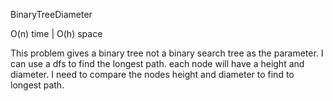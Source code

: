 BinaryTreeDiameter

O(n) time | O(h) space

This problem gives a binary tree not a binary search tree as the parameter. I can use a dfs to find the longest path. each node will have a height and diameter. I need to compare the nodes height and diameter to find to longest path. 

